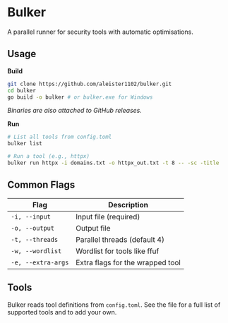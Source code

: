 # Bulker

A parallel runner for security tools with automatic optimisations.

## Usage

**Build**
```bash
git clone https://github.com/aleister1102/bulker.git
cd bulker
go build -o bulker # or bulker.exe for Windows
```
*Binaries are also attached to GitHub releases.*

**Run**
```bash
# List all tools from config.toml
bulker list

# Run a tool (e.g., httpx)
bulker run httpx -i domains.txt -o httpx_out.txt -t 8 -- -sc -title
```

## Common Flags

| Flag           | Description                          |
|----------------|--------------------------------------|
| `-i, --input`  | Input file (required)                |
| `-o, --output` | Output file                          |
| `-t, --threads`| Parallel threads (default 4)         |
| `-w, --wordlist`| Wordlist for tools like ffuf       |
| `-e, --extra-args`| Extra flags for the wrapped tool   |

## Tools

Bulker reads tool definitions from `config.toml`. See the file for a full list of supported tools and to add your own. 
